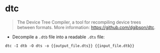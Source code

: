 # dtc

> The Device Tree Compiler, a tool for recompiling device trees between formats.
> More information: <https://github.com/dgibson/dtc>.

- Decompile a `.dtb` file into a readable `.dts` file:

`dtc -I dtb -O dts -o {{output_file.dts}} {{input_file.dtb}}`
